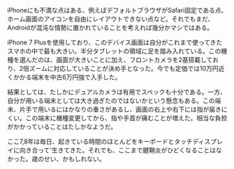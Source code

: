 iPhoneにも不満な点はある、例えばデフォルトブラウザがSafari固定である点、ホーム画面のアイコンを自由にレイアウトできない点など。それでもまだ、Androidが混沌な情勢に置かれていることを考えれば幾分かマシではある。

iPhone 7 Plusを使用しており、このデバイス画面は自分がこれまで使ってきたスマホの中で最も大きい。半分タブレットの領域に足を踏み入れている。この機種を選んだのは、画面が大きいことに加え、フロントカメラを2基搭載しており、2倍ズームに対応していることが決め手となった。今でも定価では10万円近くかかる端末を中古6万円強で入手した。

結果としては、たしかにデュアルカメラは有用でスペックも十分である。一方、自分が用いる端末としては大き過ぎたのではないかという懸念もある。この端末、片手で用いるにはかなりの重さがあるし、画面の右上や右下には指が届きにくい。この端末に機種変更してから、指や手首が痛むことが増えた。相当な負担がかかっていることはたしかなようだ。

ここ7,8年は毎日、起きている時間のほとんどをキーボードとタッチディスプレイに向き合って'生きてきた。それでも、ここまで腱鞘炎がひどくなることはなかった。歳のせい、かもしれない。
